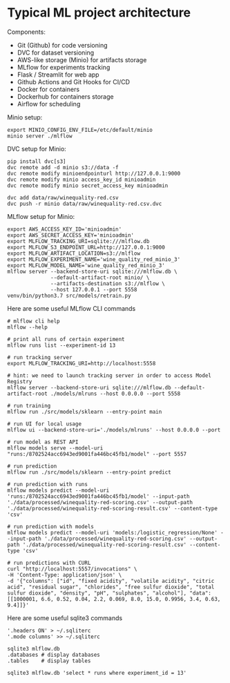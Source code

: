 # Typical ML project architecture

Components:
- Git (Github) for code versioning
- DVC for dataset versioning
- AWS-like storage (Minio) for artifacts storage
- MLflow for experiments tracking
- Flask / Streamlit for web app
- Github Actions and Git Hooks for CI/CD
- Docker for containers
- Dockerhub for containers storage
- Airflow for scheduling

Minio setup:
```shell
export MINIO_CONFIG_ENV_FILE=/etc/default/minio
minio server ./mlflow
```

DVC setup for Minio:
```shell
pip install dvc[s3]
dvc remote add -d minio s3://data -f
dvc remote modify minioendpointurl http://127.0.0.1:9000
dvc remote modify minio access_key_id minioadmin
dvc remote modify minio secret_access_key minioadmin

dvc add data/raw/winequality-red.csv
dvc push -r minio data/raw/winequality-red.csv.dvc 
```

MLflow setup for Minio:
```shell
export AWS_ACCESS_KEY_ID='minioadmin'
export AWS_SECRET_ACCESS_KEY='minioadmin'
export MLFLOW_TRACKING_URI=sqlite:///mlflow.db
export MLFLOW_S3_ENDPOINT_URL=http://127.0.0.1:9000
export MLFLOW_ARTIFACT_LOCATION=s3://mlflow
export MLFLOW_EXPERIMENT_NAME='wine_quality_red_minio_3'
export MLFLOW_MODEL_NAME='wine_quality_red_minio_3'
mlflow server --backend-store-uri sqlite:///mlflow.db \
              --default-artifact-root minio/ \
              --artifacts-destination s3://mlflow \
              --host 127.0.0.1 --port 5558
venv/bin/python3.7 src/models/retrain.py
```


Here are some useful MLflow CLI commands
```shell
# mlflow cli help 
mlflow --help

# print all runs of certain experiment
mlflow runs list --experiment-id 13

# run tracking server
export MLFLOW_TRACKING_URI=http://localhost:5558

# hint: we need to launch tracking server in order to access Model Registry
mlflow server --backend-store-uri sqlite:///mlflow.db --default-artifact-root ./models/mlruns --host 0.0.0.0 --port 5558

# run training
mlflow run ./src/models/sklearn --entry-point main

# run UI for local usage
mlflow ui --backend-store-uri='./models/mlruns' --host 0.0.0.0 --port

# run model as REST API
mlflow models serve --model-uri "runs:/8702524acc6943ed9001fa446bc45fb1/model" --port 5557

# run prediction
mlflow run ./src/models/sklearn --entry-point predict

# run prediction with runs
mlflow models predict --model-uri 'runs:/8702524acc6943ed9001fa446bc45fb1/model' --input-path './data/processed/winequality-red-scoring.csv' --output-path './data/processed/winequality-red-scoring-result.csv' --content-type 'csv'

# run prediction with models
mlflow models predict --model-uri 'models:/logistic_regression/None' --input-path './data/processed/winequality-red-scoring.csv' --output-path './data/processed/winequality-red-scoring-result.csv' --content-type 'csv'

# run predictions with CURL
curl "http://localhost:5557/invocations" \
-H 'Content-Type: application/json' \
-d '{"columns": ["id", "fixed acidity", "volatile acidity", "citric acid", "residual sugar", "chlorides", "free sulfur dioxide", "total sulfur dioxide", "density", "pH", "sulphates", "alcohol"], "data": [[1000001, 6.6, 0.52, 0.04, 2.2, 0.069, 8.0, 15.0, 0.9956, 3.4, 0.63, 9.4]]}'
```

Here are some useful sqlite3 commands
```shell
'.headers ON' > ~/.sqliterc
'.mode columns' >> ~/.sqliterc

sqlite3 mlflow.db
.databases # display databases
.tables    # display tables

sqlite3 mlflow.db 'select * runs where experiment_id = 13'
```
